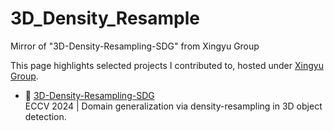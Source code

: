 # 3D_Density_Resample
Mirror of "3D-Density-Resampling-SDG" from Xingyu Group

This page highlights selected projects I contributed to, hosted under [Xingyu Group](https://github.com/xingyu-group).

- 🔷 [3D-Density-Resampling-SDG](https://github.com/xingyu-group/3D-Density-Resampling-SDG)  
  ECCV 2024 | Domain generalization via density-resampling in 3D object detection.
